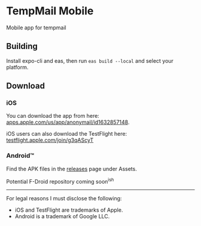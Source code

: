 # TempMail Mobile

Mobile app for tempmail

## Building

Install expo-cli and eas, then run `eas build --local` and select your platform.

## Download

### iOS

You can download the app from here: [apps.apple.com/us/app/anonymail/id1632857148](https://apps.apple.com/us/app/anonymail/id1632857148).

iOS users can also download the TestFlight here: [testflight.apple.com/join/g3qAScyT](https://testflight.apple.com/join/g3qAScyT)

### Android™

Find the APK files in the [releases](https://github.com/tempmail-lol/app/releases) page under Assets.

Potential F-Droid repository coming soon<sup>ish</sup>

<hr>

For legal reasons I must disclose the following:
* iOS and TestFlight are trademarks of Apple.
* Android is a trademark of Google LLC.

